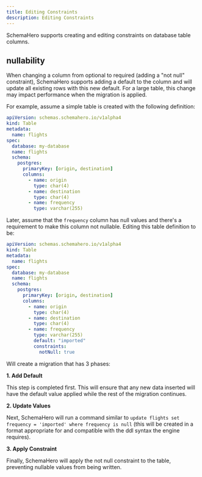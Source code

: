 ```yaml
---
title: Editing Constraints
description: Editing Constraints
---
```


SchemaHero supports creating and editing constraints on database table columns.

## nullability

When changing a column from optional to required (adding a "not null" constraint), SchemaHero supports adding a default to the column and will update all existing rows with this new default. For a large table, this change may impact performance when the migration is applied.

For example, assume a simple table is created with the following definition:

```yaml
apiVersion: schemas.schemahero.io/v1alpha4
kind: Table
metadata:
  name: flights
spec:
  database: my-database
  name: flights
  schema:
    postgres:
      primaryKey: [origin, destination]
      columns:
        - name: origin
          type: char(4)
        - name: destination
          type: char(4)
        - name: frequency
          type: varchar(255)
```

Later, assume that the `frequency` column has null values and there's a requirement to make this column not nullable. Editing this table definition to be:

```yaml
apiVersion: schemas.schemahero.io/v1alpha4
kind: Table
metadata:
  name: flights
spec:
  database: my-database
  name: flights
  schema:
    postgres:
      primaryKey: [origin, destination]
      columns:
        - name: origin
          type: char(4)
        - name: destination
          type: char(4)
        - name: frequency
          type: varchar(255)
          default: "imported"
          constraints:
            notNull: true
```

Will create a migration that has 3 phases:

**1. Add Default**

This step is completed first. This will ensure that any new data inserted will have the default value applied while the rest of the migration continues.

**2. Update Values**

Next, SchemaHero will run a command similar to `update flights set frequency = 'imported' where frequency is null` (this will be created in a format appropriate for and compatible with the ddl syntax the engine requires).

**3. Apply Constraint**

Finally, SchemaHero will apply the not null constraint to the table, preventing nullable values from being written.
